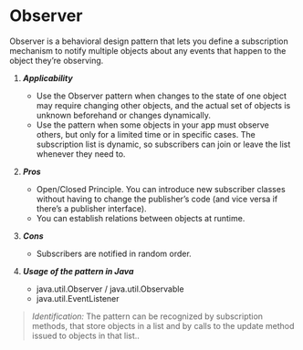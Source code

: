 # Observer

Observer is a behavioral design pattern that lets you define a subscription mechanism to notify multiple objects about any events that happen to the object they’re observing.

1. ___Applicability___
    * Use the Observer pattern when changes to the state of one object may require changing other objects, and the actual set of objects is unknown beforehand or changes dynamically.
    * Use the pattern when some objects in your app must observe others, but only for a limited time or in specific cases. The subscription list is dynamic, so subscribers can join or leave the list whenever they need to.

2. ___Pros___
    * Open/Closed Principle. You can introduce new subscriber classes without having to change the publisher’s code (and vice versa if there’s a publisher interface).
    * You can establish relations between objects at runtime.

3. ___Cons___
    * Subscribers are notified in random order.

4. ___Usage of the pattern in Java___
    * java.util.Observer / java.util.Observable
    * java.util.EventListener

> _Identification:_ The pattern can be recognized by subscription methods, that store objects in a list and by calls to the update method issued to objects in that list..